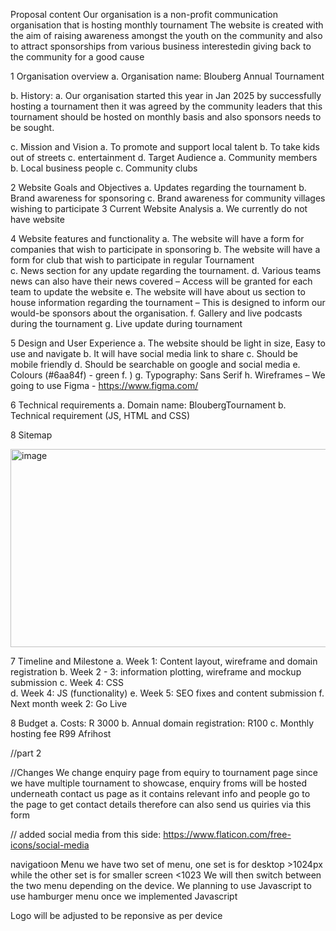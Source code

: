 Proposal content 
Our organisation is a non-profit communication organisation that is hosting monthly tournament
The website is created with the aim of raising awareness amongst the youth on the community and also to attract sponsorships from various business interestedin giving back to the community for a good cause

1	Organisation overview 
a.	Organisation name: Blouberg Annual Tournament

b.	History:
a.	Our organisation started this year in Jan 2025 by successfully hosting a tournament then it was agreed by the community leaders that this tournament should be hosted on monthly basis and also  sponsors needs to be sought. 

c.	Mission and Vision
a.	To promote and support local talent 
b.	To take kids out of  streets
c.	entertainment
d.	Target Audience
a.	Community members
b.	Local business people
c.	Community clubs

2	Website Goals and Objectives
a.	Updates regarding the tournament
b.	Brand awareness for sponsoring
c.	Brand awareness for community villages wishing to participate 
3	Current Website Analysis
a.	We currently do not have website

4	Website features and functionality
a.	The website will have a form for companies that wish to participate in sponsoring 
b.	The website will have a form for club that wish to participate in regular Tournament  
c.	News section for any update regarding the tournament.
d.	Various teams news can also have their news covered – Access will be granted for each team to update the website
e.	The website will have about us section to house information regarding the tournament – This is designed to inform our would-be sponsors about the organisation. 
f.	Gallery and live podcasts during the tournament
g.	Live update during tournament 

5	Design and User Experience
a.	The website should be light in size, Easy to use and navigate 
b.	It will have social media link to share
c.	Should be mobile friendly
d.	Should be searchable on google and social media
e.	Colours (#6aa84f) - green
f.	)
g.	Typography: Sans Serif
h.	Wireframes – We going to use Figma - https://www.figma.com/

6	Technical requirements
a.	Domain name: BloubergTournament
b.	Technical requirement (JS, HTML and CSS)

8 Sitemap

<img width="664" height="317" alt="image" src="https://github.com/user-attachments/assets/881bb820-9e8b-4cc4-a70d-539dec287381" />

7	Timeline and Milestone
a.	Week 1:  Content layout, wireframe and domain registration
b.	Week 2 - 3:  information plotting, wireframe and mockup submission 
c.	Week 4: CSS  
d.	Week 4: JS (functionality)
e.	Week 5: SEO fixes and content submission
f.	Next month week 2: Go Live

8	Budget 
a.	Costs: R 3000
b.	Annual domain registration: R100
c.	Monthly hosting fee  R99 Afrihost



//part 2

//Changes
We change enquiry page from equiry to tournament page since we have multiple tournament to showcase, enquiry froms will be hosted underneath contact us page as 
it contains relevant info and people go to the page to get contact details therefore can also send us quiries via this form

//
added social media from this side: https://www.flaticon.com/free-icons/social-media

navigatioon Menu
we have two set of menu, one set is for desktop >1024px while the other set is for smaller screen <1023
We will then switch between the two menu depending on the device. We planning to use Javascript to use hamburger menu once we implemented Javascript

Logo
will be adjusted to be reponsive as per device